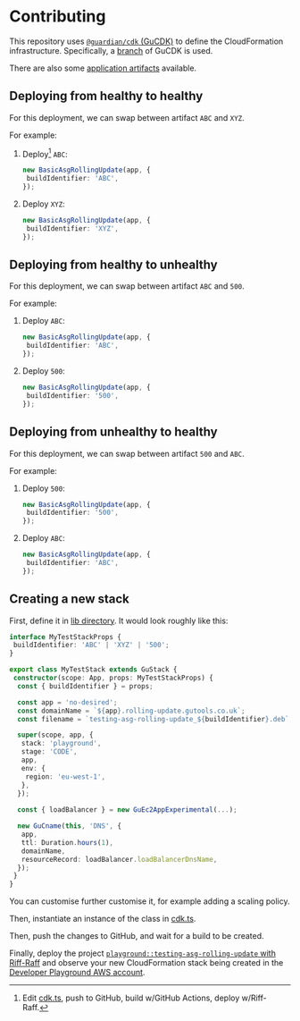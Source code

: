 # Contributing

This repository uses [`@guardian/cdk` (GuCDK)](https://github.com/guardian/cdk) to define the CloudFormation infrastructure.
Specifically, a [branch](https://github.com/guardian/cdk/pull/2417) of GuCDK is used.

There are also some [application artifacts](./dist) available.

## Deploying from healthy to healthy

For this deployment, we can swap between artifact `ABC` and `XYZ`.

For example:
1. Deploy[^1] `ABC`:
    ```ts
    new BasicAsgRollingUpdate(app, {
	 buildIdentifier: 'ABC',
    });
    ```
2. Deploy `XYZ`:
    ```ts
    new BasicAsgRollingUpdate(app, {
	 buildIdentifier: 'XYZ',
    });
    ```

## Deploying from healthy to unhealthy

For this deployment, we can swap between artifact `ABC` and `500`.

For example:
1. Deploy `ABC`:
    ```ts
    new BasicAsgRollingUpdate(app, {
	 buildIdentifier: 'ABC',
    });
    ```
2. Deploy `500`:
    ```ts
    new BasicAsgRollingUpdate(app, {
	 buildIdentifier: '500',
    });
    ```

## Deploying from unhealthy to healthy

For this deployment, we can swap between artifact `500` and `ABC`.

For example:
1. Deploy `500`:
    ```ts
    new BasicAsgRollingUpdate(app, {
	 buildIdentifier: '500',
    });
    ```
2. Deploy `ABC`:
    ```ts
    new BasicAsgRollingUpdate(app, {
	 buildIdentifier: 'ABC',
    });
    ```

## Creating a new stack

First, define it in [lib directory](./lib). It would look roughly like this:

```ts
interface MyTestStackProps {
 buildIdentifier: 'ABC' | 'XYZ' | '500';
}

export class MyTestStack extends GuStack {
 constructor(scope: App, props: MyTestStackProps) {
  const { buildIdentifier } = props;

  const app = 'no-desired';
  const domainName = `${app}.rolling-update.gutools.co.uk`;
  const filename = `testing-asg-rolling-update_${buildIdentifier}.deb`;

  super(scope, app, {
   stack: 'playground',
   stage: 'CODE',
   app,
   env: {
    region: 'eu-west-1',
   },
  });
  
  const { loadBalancer } = new GuEc2AppExperimental(...);

  new GuCname(this, 'DNS', {
   app,
   ttl: Duration.hours(1),
   domainName,
   resourceRecord: loadBalancer.loadBalancerDnsName,
  });
 }
}
```

You can customise further customise it, for example adding a scaling policy.

Then, instantiate an instance of the class in [cdk.ts](./bin/cdk.ts).

Then, push the changes to GitHub, and wait for a build to be created.

Finally, deploy the project [`playground::testing-asg-rolling-update` with Riff-Raff](https://riffraff.gutools.co.uk/deployment/history?projectName=playground%3A%3Atesting-asg-rolling-update&page=1)
and observe your new CloudFormation stack being created in the [Developer Playground AWS account](https://janus.gutools.co.uk/console?permissionId=developerPlayground-dev&tzOffset=1).

[^1]: Edit [cdk.ts](./bin/cdk.ts), push to GitHub, build w/GitHub Actions, deploy w/Riff-Raff.

